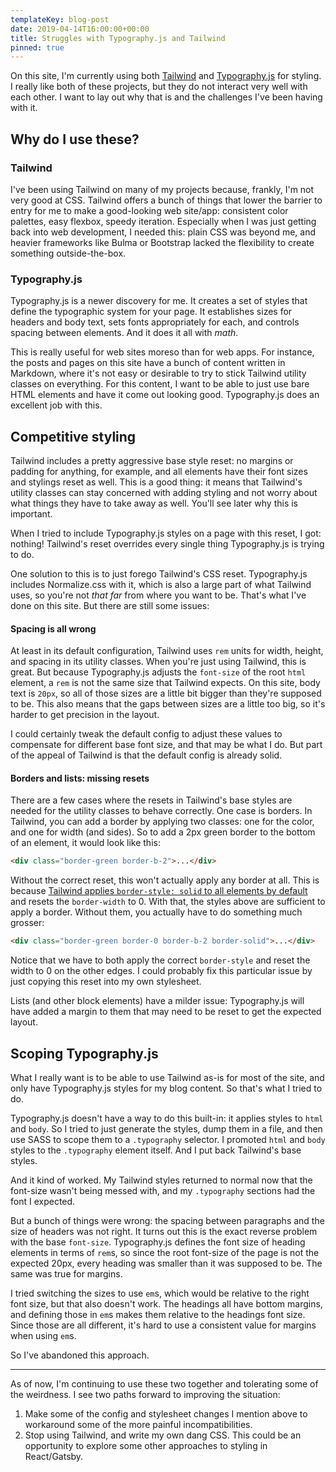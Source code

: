 ```yaml
---
templateKey: blog-post
date: 2019-04-14T16:00:00+00:00
title: Struggles with Typography.js and Tailwind
pinned: true
---
```


On this site, I'm currently using both [Tailwind](https://tailwindcss.com/) and [Typography.js](https://kyleamathews.github.io/typography.js/) for styling. I really like both of these projects, but they do not interact very well with each other. I want to lay out why that is and the challenges I've been having with it.

<!--more-->

## Why do I use these?

### Tailwind

I've been using Tailwind on many of my projects because, frankly, I'm not very good at CSS. Tailwind offers a bunch of things that lower the barrier to entry for me to make a good-looking web site/app: consistent color palettes, easy flexbox, speedy iteration. Especially when I was just getting back into web development, I needed this: plain CSS was beyond me, and heavier frameworks like Bulma or Bootstrap lacked the flexibility to create something outside-the-box.

### Typography.js

Typography.js is a newer discovery for me. It creates a set of styles that define the typographic system for your page. It establishes sizes for headers and body text, sets fonts appropriately for each, and controls spacing between elements. And it does it all with _math_.

This is really useful for web sites moreso than for web apps. For instance, the posts and pages on this site have a bunch of content written in Markdown, where it's not easy or desirable to try to stick Tailwind utility classes on everything. For this content, I want to be able to just use bare HTML elements and have it come out looking good. Typography.js does an excellent job with this.

## Competitive styling

Tailwind includes a pretty aggressive base style reset: no margins or padding for anything, for example, and all elements have their font sizes and stylings reset as well. This is a good thing: it means that Tailwind's utility classes can stay concerned with adding styling and not worry about what things they have to take away as well. You'll see later why this is important.

When I tried to include Typography.js styles on a page with this reset, I got: nothing! Tailwind's reset overrides every single thing Typography.js is trying to do.

One solution to this is to just forego Tailwind's CSS reset. Typography.js includes Normalize.css with it, which is also a large part of what Tailwind uses, so you're not _that far_ from where you want to be. That's what I've done on this site. But there are still some issues:

#### Spacing is all wrong

At least in its default configuration, Tailwind uses `rem` units for width, height, and spacing in its utility classes. When you're just using Tailwind, this is great. But because Typography.js adjusts the `font-size` of the root `html` element, a `rem` is not the same size that Tailwind expects. On this site, body text is `20px`, so all of those sizes are a little bit bigger than they're supposed to be. This also means that the gaps between sizes are a little too big, so it's harder to get precision in the layout.

I could certainly tweak the default config to adjust these values to compensate for different base font size, and that may be what I do. But part of the appeal of Tailwind is that the default config is already solid.

#### Borders and lists: missing resets

There are a few cases where the resets in Tailwind's base styles are needed for the utility classes to behave correctly. One case is borders. In Tailwind, you can add a border by applying two classes: one for the color, and one for width (and sides). So to add a 2px green border to the bottom of an element, it would look like this:

```html
<div class="border-green border-b-2">...</div>
```

Without the correct reset, this won't actually apply any border at all. This is because [Tailwind applies `border-style: solid` to all elements by default](https://github.com/tailwindcss/tailwindcss/blob/master/css/preflight.css#L438) and resets the `border-width` to 0. With that, the styles above are sufficient to apply a border. Without them, you actually have to do something much grosser:

```html
<div class="border-green border-0 border-b-2 border-solid">...</div>
```

Notice that we have to both apply the correct `border-style` and reset the width to 0 on the other edges. I could probably fix this particular issue by just copying this reset into my own stylesheet.

Lists (and other block elements) have a milder issue: Typography.js will have added a margin to them that may need to be reset to get the expected layout.

## Scoping Typography.js

What I really want is to be able to use Tailwind as-is for most of the site, and only have Typography.js styles for my blog content. So that's what I tried to do.

Typography.js doesn't have a way to do this built-in: it applies styles to `html` and `body`. So I tried to just generate the styles, dump them in a file, and then use SASS to scope them to a `.typography` selector. I promoted `html` and `body` styles to the `.typography` element itself. And I put back Tailwind's base styles.

And it kind of worked. My Tailwind styles returned to normal now that the font-size wasn't being messed with, and my `.typography` sections had the font I expected.

But a bunch of things were wrong: the spacing between paragraphs and the size of headers was not right. It turns out this is the exact reverse problem with the base `font-size`. Typography.js defines the font size of heading elements in terms of `rem`s, so since the root font-size of the page is not the expected 20px, every heading was smaller than it was supposed to be. The same was true for margins.

I tried switching the sizes to use `em`s, which would be relative to the right font size, but that also doesn't work. The headings all have bottom margins, and defining those in `em`s makes them relative to the headings font size. Since those are all different, it's hard to use a consistent value for margins when using `em`s.

So I've abandoned this approach.

---

As of now, I'm continuing to use these two together and tolerating some of the weirdness. I see two paths forward to improving the situation:

1. Make some of the config and stylesheet changes I mention above to workaround some of the more painful incompatibilities.
2. Stop using Tailwind, and write my own dang CSS. This could be an opportunity to explore some other approaches to styling in React/Gatsby.
